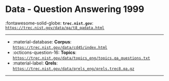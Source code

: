 # Data - Question Answering 1999 

:fontawesome-solid-globe: **`trec.nist.gov`**: [`https://trec.nist.gov/data/qa/t8_qadata.html`](https://trec.nist.gov/data/qa/t8_qadata.html)

---

- :material-database: **Corpus**: [`https://trec.nist.gov/data/cd45/index.html`](https://trec.nist.gov/data/cd45/index.html)
- :octicons-question-16: **Topics**: [`https://trec.nist.gov/data/topics_eng/topics.qa_questions.txt`](https://trec.nist.gov/data/topics_eng/topics.qa_questions.txt)
- :material-label: **Qrels**: [`https://trec.nist.gov/data/qrels_eng/qrels.trec8.qa.gz`](https://trec.nist.gov/data/qrels_eng/qrels.trec8.qa.gz)


---

